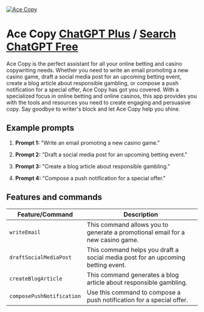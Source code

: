 
[![Ace Copy](https://files.oaiusercontent.com/file-i1aGdwZPoCu0hquHBalK3KVC?se=2123-10-17T08%3A38%3A34Z&sp=r&sv=2021-08-06&sr=b&rscc=max-age%3D31536000%2C%20immutable&rscd=attachment%3B%20filename%3Dbce3f67d-7084-4b99-b709-dc980c0120ba.png&sig=JNqOCUKG%2BDrogkNMt0sU8/Tiuuqa/nXvfSevfBXJIHY%3D)](https://chat.openai.com/g/g-IQPSTu9BW-ace-copy)

# Ace Copy [ChatGPT Plus](https://chat.openai.com/g/g-IQPSTu9BW-ace-copy) / [Search ChatGPT Free](https://gptcall.net/index.html#/?search=Ace%20Copy)

Ace Copy is the perfect assistant for all your online betting and casino copywriting needs. Whether you need to write an email promoting a new casino game, draft a social media post for an upcoming betting event, create a blog article about responsible gambling, or compose a push notification for a special offer, Ace Copy has got you covered. With a specialized focus in online betting and online casinos, this app provides you with the tools and resources you need to create engaging and persuasive copy. Say goodbye to writer's block and let Ace Copy help you shine.

## Example prompts

1. **Prompt 1:** "Write an email promoting a new casino game."

2. **Prompt 2:** "Draft a social media post for an upcoming betting event."

3. **Prompt 3:** "Create a blog article about responsible gambling."

4. **Prompt 4:** "Compose a push notification for a special offer."

## Features and commands

| Feature/Command | Description |
| --- | --- |
| `writeEmail` | This command allows you to generate a promotional email for a new casino game. |
| `draftSocialMediaPost` | This command helps you draft a social media post for an upcoming betting event. |
| `createBlogArticle` | This command generates a blog article about responsible gambling. |
| `composePushNotification` | Use this command to compose a push notification for a special offer. |


